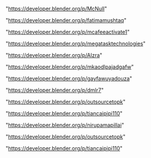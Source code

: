"https://developer.blender.org/p/McNull"

"https://developer.blender.org/p/fatimamushtaq"

"https://developer.blender.org/p/mcafeeactivate1"

"https://developer.blender.org/p/megatasktechnologies"

"https://developer.blender.org/p/Alzra"

"https://developer.blender.org/p/mkaodlpajadgafw"

"https://developer.blender.org/p/gayfawuyadouza"

"https://developer.blender.org/p/dmlr7"

"https://developer.blender.org/p/outsourcetopk"

"https://developer.blender.org/p/tiancaipipi110"

"https://developer.blender.org/p/nirupamapillai"

 
"https://developer.blender.org/p/outsourcetopk"


"https://developer.blender.org/p/tiancaipipi110"


 
